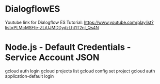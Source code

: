 # DialogflowES

Youtube link for Dialogflow ES Tutorial: https://www.youtube.com/playlist?list=PLMcMSFfe-ZLiUJMDDydzLht1T2nI_Qs4N

# Node.js - Default Credentials - Service Account JSON
gcloud auth login
gcloud projects list
gcloud config set project 
gcloud auth application-default login


